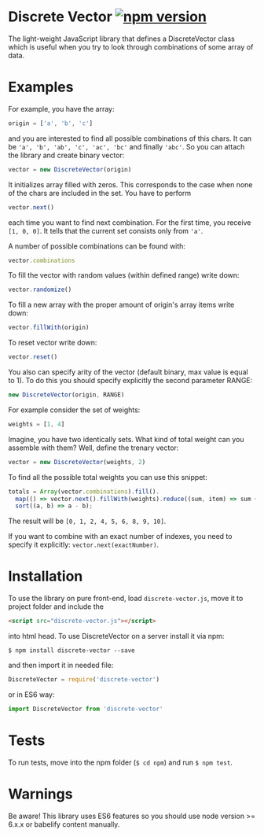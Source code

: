 # Discrete Vector [![npm version](https://badge.fury.io/js/discrete-vector.svg)](https://badge.fury.io/js/discrete-vector)

The light-weight JavaScript library that defines a DiscreteVector class
which is useful when you try to look through combinations of some array of data.

# Examples

For example, you have the array:
``` javascript
origin = ['a', 'b', 'c']
```
and you are interested to find all possible combinations of this chars.
It can be `'a', 'b', 'ab', 'c', 'ac', 'bc'` and finally `'abc'`.
So you can attach the library and create binary vector:
``` javascript
vector = new DiscreteVector(origin)
```
It initializes array filled with zeros.
This corresponds to the case when none of the chars are included in the set.
You have to perform
``` javascript
vector.next()
```
each time you want to find next combination.
For the first time, you receive `[1, 0, 0]`. It tells that the current set consists only from `'a'`.

A number of possible combinations can be found with:
``` javascript
vector.combinations
```
To fill the vector with random values (within defined range) write down:
``` javascript
vector.randomize()
```
To fill a new array with the proper amount of origin's array items write down:
``` javascript
vector.fillWith(origin)
```
To reset vector write down:
``` javascript
vector.reset()
```

You also can specify arity of the vector (default binary, max value is equal to 1).
To do this you should specify explicitly the second parameter RANGE:
``` javascript
new DiscreteVector(origin, RANGE)
```
For example consider the set of weights:
``` javascript
weights = [1, 4]
```
Imagine, you have two identically sets.
What kind of total weight can you assemble with them?
Well, define the trenary vector:
``` javascript
vector = new DiscreteVector(weights, 2)
```
To find all the possible total weights you can use this snippet:
``` javascript
totals = Array(vector.combinations).fill().
  map(() => vector.next().fillWith(weights).reduce((sum, item) => sum + item, 0)).
  sort((a, b) => a - b);
```
The result will be `[0, 1, 2, 4, 5, 6, 8, 9, 10]`.

If you want to combine with an exact number of indexes, you need to specify it explicitly: `vector.next(exactNumber)`.

# Installation

To use the library on pure front-end, load `discrete-vector.js`,
move it to project folder and include the
``` html
<script src="discrete-vector.js"></script>
```
into html head.
To use DiscreteVector on a server install it via npm:
```
$ npm install discrete-vector --save
```
and then import it in needed file:
``` javascript
DiscreteVector = require('discrete-vector')
```
or in ES6 way:
``` javascript
import DiscreteVector from 'discrete-vector'
```

# Tests

To run tests, move into the npm folder (`$ cd npm`) and run `$ npm test`.

# Warnings

Be aware! This library uses ES6 features so you should use node version >= 6.x.x or babelify content manually.
